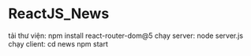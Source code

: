 # ReactJS_News
tải thư viện:   npm install react-router-dom@5
chạy server:    node server.js
chạy client:    cd news
                npm start
